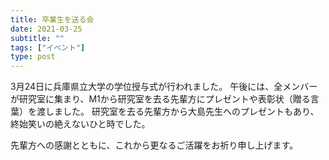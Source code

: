 ```yaml
---
title: 卒業生を送る会
date: 2021-03-25
subtitle: ""
tags: ["イベント"]
type: post
---
```


3月24日に兵庫県立大学の学位授与式が行われました。
午後には、全メンバーが研究室に集まり、M1から研究室を去る先輩方にプレゼントや表彰状（贈る言葉）を渡しました。
研究室を去る先輩方から大島先生へのプレゼントもあり、終始笑いの絶えないひと時でした。

先輩方への感謝とともに、これから更なるご活躍をお祈り申し上げます。